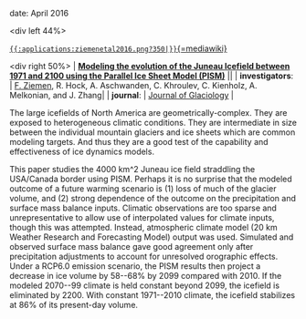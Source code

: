date: April 2016

\<div left 44%\>

[`{{:applications:ziemenetal2016.png?350|}}`{=mediawiki}](http://dx.doi.org/10.1017/jog.2016.13)


\<div right 50%\> \| **[Modeling the evolution of the Juneau Icefield
between 1971 and 2100 using the Parallel Ice Sheet Model
(PISM)](http://dx.doi.org/10.1017/jog.2016.13)** \|\| \|
**investigators**: \| [F.
Ziemen](http://www.mpimet.mpg.de/en/staff/florian-ziemen/),
R. Hock, A. Aschwanden, C. Khroulev, C. Kienholz, A. Melkonian, and J.
Zhang\| \| **journal**: \| [Journal of
Glaciology](http://journals.cambridge.org/action/displayJournal?jid=JOG)
\|

The large icefields of North America are geometrically-complex. They are
exposed to heterogeneous climatic conditions. They are intermediate in
size between the individual mountain glaciers and ice sheets which are
common modeling targets. And thus they are a good test of the capability
and effectiveness of ice dynamics models.

This paper studies the 4000 km\^2 Juneau ice field straddling the
USA/Canada border using PISM. Perhaps it is no surprise that the modeled
outcome of a future warming scenario is (1) loss of much of the glacier
volume, and (2) strong dependence of the outcome on the precipitation
and surface mass balance inputs. Climatic observations are too sparse
and unrepresentative to allow use of interpolated values for climate
inputs, though this was attempted. Instead, atmospheric climate model
(20 km Weather Research and Forecasting Model) output was used.
Simulated and observed surface mass balance gave good agreement only
after precipitation adjustments to account for unresolved orographic
effects. Under a RCP6.0 emission scenario, the PISM results then project
a decrease in ice volume by 58--68% by 2099 compared with 2010. If the
modeled 2070--99 climate is held constant beyond 2099, the icefield is
eliminated by 2200. With constant 1971--2010 climate, the icefield
stabilizes at 86% of its present-day volume.



